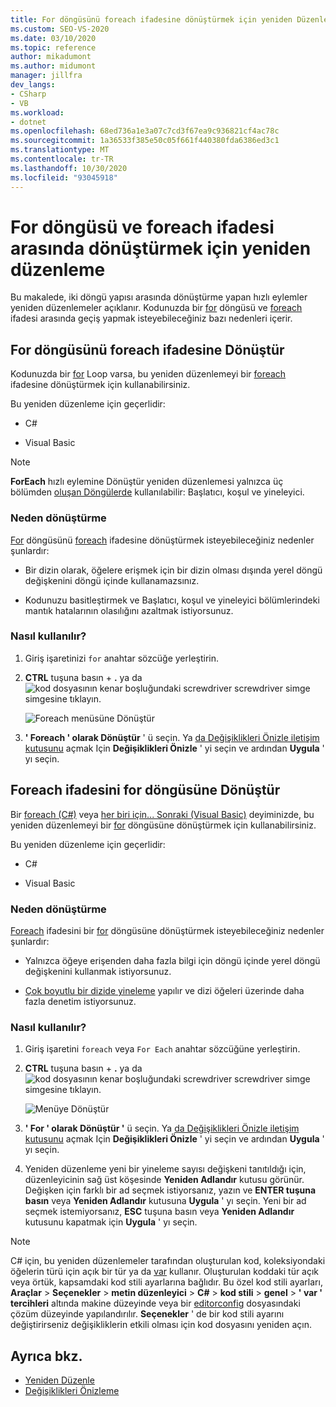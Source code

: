 ```yaml
---
title: For döngüsünü foreach ifadesine dönüştürmek için yeniden Düzenle
ms.custom: SEO-VS-2020
ms.date: 03/10/2020
ms.topic: reference
author: mikadumont
ms.author: midumont
manager: jillfra
dev_langs:
- CSharp
- VB
ms.workload:
- dotnet
ms.openlocfilehash: 68ed736a1e3a07c7cd3f67ea9c936821cf4ac78c
ms.sourcegitcommit: 1a36533f385e50c05f661f440380fda6386ed3c1
ms.translationtype: MT
ms.contentlocale: tr-TR
ms.lasthandoff: 10/30/2020
ms.locfileid: "93045918"
---
```

# <a name="refactoring-to-convert-between-a-for-loop-and-a-foreach-statement"></a>For döngüsü ve foreach ifadesi arasında dönüştürmek için yeniden düzenleme

Bu makalede, iki döngü yapısı arasında dönüştürme yapan hızlı eylemler yeniden düzenlemeler açıklanır. Kodunuzda bir [for](/dotnet/csharp/language-reference/keywords/for) döngüsü ve [foreach](/dotnet/csharp/language-reference/keywords/foreach-in) ifadesi arasında geçiş yapmak isteyebileceğiniz bazı nedenleri içerir.

## <a name="convert-a-for-loop-to-a-foreach-statement"></a>For döngüsünü foreach ifadesine Dönüştür

Kodunuzda bir [for](/dotnet/csharp/language-reference/keywords/for) Loop varsa, bu yeniden düzenlemeyi bir [foreach](/dotnet/csharp/language-reference/keywords/foreach-in) ifadesine dönüştürmek için kullanabilirsiniz.

Bu yeniden düzenleme için geçerlidir:

- C#

- Visual Basic

> [!NOTE]
> **ForEach** hızlı eylemine Dönüştür yeniden düzenlemesi yalnızca üç bölümden [oluşan Döngülerde](/dotnet/csharp/language-reference/keywords/for) kullanılabilir: Başlatıcı, koşul ve yineleyici.

### <a name="why-convert"></a>Neden dönüştürme

[For](/dotnet/csharp/language-reference/keywords/for) döngüsünü [foreach](/dotnet/csharp/language-reference/keywords/foreach-in) ifadesine dönüştürmek isteyebileceğiniz nedenler şunlardır:

- Bir dizin olarak, öğelere erişmek için bir dizin olması dışında yerel döngü değişkenini döngü içinde kullanamazsınız.

- Kodunuzu basitleştirmek ve Başlatıcı, koşul ve yineleyici bölümlerindeki mantık hatalarının olasılığını azaltmak istiyorsunuz.

### <a name="how-to-use-it"></a>Nasıl kullanılır?

1. Giriş işaretinizi `for` anahtar sözcüğe yerleştirin.

1. **CTRL** tuşuna basın + **.** ya da ![ kod dosyasının kenar boşluğundaki screwdriver screwdriver simge ](../media/screwdriver-icon.png) simgesine tıklayın.

   ![Foreach menüsüne Dönüştür](media/convert-to-foreach.png)

1. **' Foreach ' olarak Dönüştür** ' ü seçin. Ya [da Değişiklikleri Önizle iletişim kutusunu](../../ide/preview-changes.md) açmak Için **Değişiklikleri Önizle** ' yi seçin ve ardından **Uygula** ' yı seçin.

## <a name="convert-a-foreach-statement-to-a-for-loop"></a>Foreach ifadesini for döngüsüne Dönüştür

Bir [foreach (C#)](/dotnet/csharp/language-reference/keywords/foreach-in) veya [her biri için... Sonraki (Visual Basic)](/dotnet/visual-basic/language-reference/statements/for-each-next-statement) deyiminizde, bu yeniden düzenlemeyi bir [for](/dotnet/csharp/language-reference/keywords/for) döngüsüne dönüştürmek için kullanabilirsiniz.

Bu yeniden düzenleme için geçerlidir:

- C#

- Visual Basic

### <a name="why-convert"></a>Neden dönüştürme

[Foreach](/dotnet/csharp/language-reference/keywords/foreach-in) ifadesini bir [for](/dotnet/csharp/language-reference/keywords/for) döngüsüne dönüştürmek isteyebileceğiniz nedenler şunlardır:

- Yalnızca öğeye erişenden daha fazla bilgi için döngü içinde yerel döngü değişkenini kullanmak istiyorsunuz.

- [Çok boyutlu bir dizide yineleme](/dotnet/csharp/programming-guide/arrays/using-foreach-with-arrays) yapılır ve dizi öğeleri üzerinde daha fazla denetim istiyorsunuz.

### <a name="how-to-use-it"></a>Nasıl kullanılır?

1. Giriş işaretini `foreach` veya `For Each` anahtar sözcüğüne yerleştirin.

1. **CTRL** tuşuna basın + **.** ya da ![ kod dosyasının kenar boşluğundaki screwdriver screwdriver simge ](../media/screwdriver-icon.png) simgesine tıklayın.

   ![Menüye Dönüştür](media/convert-to-for.png)

1. **' For ' olarak Dönüştür '** ü seçin. Ya [da Değişiklikleri Önizle iletişim kutusunu](../../ide/preview-changes.md) açmak Için **Değişiklikleri Önizle** ' yi seçin ve ardından **Uygula** ' yı seçin.

1. Yeniden düzenleme yeni bir yineleme sayısı değişkeni tanıtıldığı için, düzenleyicinin sağ üst köşesinde **Yeniden Adlandır** kutusu görünür. Değişken için farklı bir ad seçmek istiyorsanız, yazın ve **ENTER tuşuna basın** veya **Yeniden Adlandır** kutusuna **Uygula** ' yı seçin. Yeni bir ad seçmek istemiyorsanız, **ESC** tuşuna basın veya **Yeniden Adlandır** kutusunu kapatmak için **Uygula** ' yı seçin.

> [!NOTE]
> C# için, bu yeniden düzenlemeler tarafından oluşturulan kod, koleksiyondaki öğelerin türü için açık bir tür ya da [var](/dotnet/csharp/language-reference/keywords/var) kullanır. Oluşturulan koddaki tür açık veya örtük, kapsamdaki kod stili ayarlarına bağlıdır. Bu özel kod stili ayarları, **Araçlar**  >  **Seçenekler**  >  **metin düzenleyici**  >  **C#**  >  **kod stili**  >  **genel**  >  **\' var ' tercihleri** altında makine düzeyinde veya bir [editorconfig](/dotnet/fundamentals/code-analysis/style-rules/language-rules#implicit-and-explicit-types) dosyasındaki çözüm düzeyinde yapılandırılır. **Seçenekler** ' de bir kod stili ayarını değiştirirseniz değişikliklerin etkili olması için kod dosyasını yeniden açın.

## <a name="see-also"></a>Ayrıca bkz.

- [Yeniden Düzenle](../refactoring-in-visual-studio.md)
- [Değişiklikleri Önizleme](../../ide/preview-changes.md)
